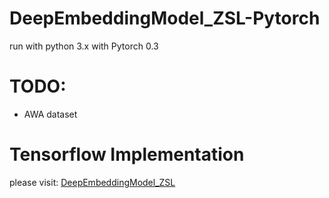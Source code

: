 # DeepEmbeddingModel_ZSL-Pytorch

run with python 3.x with Pytorch 0.3
# TODO:
- AWA dataset

# Tensorflow Implementation
please visit: [DeepEmbeddingModel_ZSL](https://github.com/lzrobots/DeepEmbeddingModel_ZSL)
